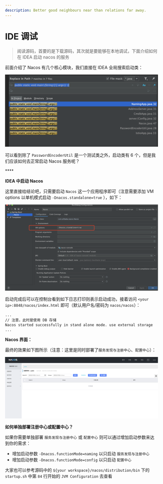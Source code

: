 ```yaml
---
description: Better good neighbours near than relations far away.
---
```


# IDE 调试

> 阅读源码，首要的是下载源码，其次就是要能够在本地调试，下面介绍如何在 IDEA 启动 nacos 的服务

前面介绍了 Nacos 有几个核心模块，我们直接在 IDEA 全局搜索启动类：

![](.gitbook/assets/screenshot_1594532157635.png)

可以看到除了 `PasswordEncoderUtil` 是一个测试类之外，启动类有 6 个，但是我们应该如何去正常启动 Nacos 服务呢？

\*\*\*\*

**IDEA 中启动 Nacos**

这里直接给结论吧，只需要启动 `Nacos` 这一个应用程序即可（注意需要添加 VM options 以单机模式启动 `-Dnacos.standalone=true` ），如下：

![](.gitbook/assets/screenshot_1594533582435.png)

启动完成后可以在控制台看到如下日志打印则表示启动成功，接着访问 `<your ip>:8848/nacos/index.html` 即可（默认用户名/密码为 `nacos/nacos`）：

```text
...
// 注意，此时是使用 DB 存储
Nacos started successfully in stand alone mode. use external storage
...
```

**Nacos 界面：**

最终的效果如下图所示（注意：这里是同时部署了`服务发现与注册中心`、`配置中心`）：

![](.gitbook/assets/screenshot_1594534120232.png)

**如何单独部署注册中心或配置中心？**

如果你需要单独部署 `服务发现与注册中心` 或 `配置中心` 则可以通过增加启动参数来达到你的需求：

* 增加启动参数  `-Dnacos.functionMode=naming` 以只启动 `服务发现与注册中心`
* 增加启动参数 `-Dnacos.functionMode=config` 以只启动 `配置中心` 

大家也可以参考源码中的 `${your workspace}/nacos/distribution/bin` 下的 `startup.sh` 中第 `84` 行开始的 `JVM Configuration` 去查看

